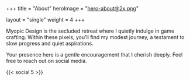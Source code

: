 +++
title = "About"
heroImage = "hero-about@2x.png"

layout = "single"
weight = 4
+++

Myopic Design is the secluded retreat where I quietly indulge in game crafting. Within these pixels, you'll find my modest journey, a testament to slow progress and quiet aspirations.

Your presence here is a gentle encouragement that I cherish deeply. Feel free to reach out on social media.

{{< social 5 >}}
